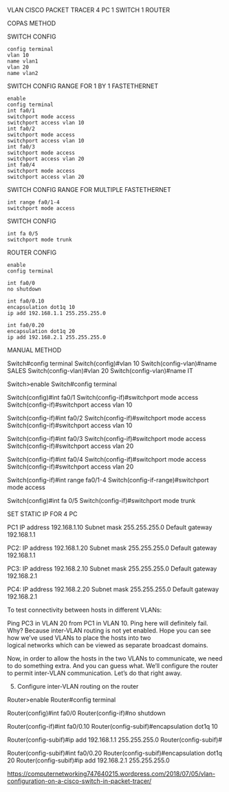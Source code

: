 VLAN CISCO PACKET TRACER 4 PC 1 SWITCH 1 ROUTER

COPAS METHOD

SWITCH CONFIG

```
config terminal
vlan 10
name vlan1
vlan 20
name vlan2
```


SWITCH CONFIG
RANGE FOR 1 BY 1 FASTETHERNET

```
enable
config terminal
int fa0/1
switchport mode access
switchport access vlan 10
int fa0/2
switchport mode access
switchport access vlan 10
int fa0/3
switchport mode access
switchport access vlan 20
int fa0/4
switchport mode access
switchport access vlan 20
```



SWITCH CONFIG
RANGE FOR MULTIPLE FASTETHERNET

```
int range fa0/1-4
switchport mode access
```
SWITCH CONFIG
```
int fa 0/5
switchport mode trunk
```

ROUTER CONFIG
```
enable
config terminal

int fa0/0
no shutdown

int fa0/0.10
encapsulation dot1q 10
ip add 192.168.1.1 255.255.255.0

int fa0/0.20
encapsulation dot1q 20
ip add 192.168.2.1 255.255.255.0
```



MANUAL METHOD



Switch#config terminal
Switch(config)#vlan 10
Switch(config-vlan)#name SALES
Switch(config-vlan)#vlan 20
Switch(config-vlan)#name IT


Switch>enable
Switch#config terminal

Switch(config)#int fa0/1
Switch(config-if)#switchport mode access
Switch(config-if)#switchport access vlan 10

Switch(config-if)#int fa0/2
Switch(config-if)#switchport mode access
Switch(config-if)#switchport access vlan 10

Switch(config-if)#int fa0/3
Switch(config-if)#switchport mode access
Switch(config-if)#switchport access vlan 20

Switch(config-if)#int fa0/4
Switch(config-if)#switchport mode access
Switch(config-if)#switchport access vlan 20


Switch(config-if)#int range fa0/1-4
Switch(config-if-range)#switchport mode access


Switch(config)#int fa 0/5
Switch(config-if)#switchport mode trunk


SET STATIC IP FOR 4 PC

PC1   IP address 192.168.1.10   Subnet mask 255.255.255.0  Default gateway 192.168.1.1

PC2:  IP address 192.168.1.20  Subnet mask 255.255.255.0  Default gateway 192.168.1.1

PC3: IP address 192.168.2.10    Subnet mask 255.255.255.0  Default gateway 192.168.2.1

PC4: IP address  192.168.2.20  Subnet mask   255.255.255.0  Default gateway 192.168.2.1


To test connectivity between hosts in different VLANs:

Ping PC3 in VLAN 20 from PC1 in VLAN 10. Ping  here will definitely fail. Why? Because inter-VLAN routing is not yet enabled. Hope you can see how  we’ve used VLANs to place the hosts into two  
logical networks which can be viewed as separate broadcast domains.



Now, in order to allow the hosts in the two VLANs to communicate, we need to do something extra. And you can 
guess what. We’ll configure the router to permit  inter-VLAN communication. Let’s do that right away.

5. Configure inter-VLAN routing on the router

Router>enable
Router#config terminal

Router(config)#int fa0/0
Router(config-if)#no shutdown

Router(config-if)#int fa0/0.10
Router(config-subif)#encapsulation dot1q 10


Router(config-subif)#ip add 192.168.1.1 255.255.255.0
Router(config-subif)#

Router(config-subif)#int fa0/0.20
Router(config-subif)#encapsulation dot1q 20
Router(config-subif)#ip add 192.168.2.1 255.255.255.0


https://computernetworking747640215.wordpress.com/2018/07/05/vlan-configuration-on-a-cisco-switch-in-packet-tracer/
